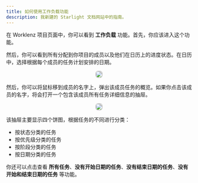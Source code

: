 ```yaml
---
title: 如何使用工作负载功能
description: 我新建的 Starlight 文档网站中的指南。
---
```


在 Worklenz 项目页面中，你可以看到 **工作负载** 功能。首先，你应该进入这个功能。

然后，你可以看到所有分配到你项目的成员以及他们在日历上的进度状态。在日历中，选择根据每个成员的任务计划安排的日期。

<p align ="center">
<img src="/workload_time_table.png" style="border: 2px solid #D4d4d4; border-radius: 8px;  ">
</p>

然后，你可以将鼠标移到成员的名字上，弹出该成员任务的概览。如果你点击该成员的名字，将会打开一个包含该成员所有任务详细信息的抽屉。

<p align ="center">
<img src="/workload_orverview.png" style="border: 2px solid #D4d4d4; border-radius: 8px;  ">
</p>

该抽屉主要显示四个饼图，根据任务的不同进行分类：

- 按状态分类的任务
- 按优先级分类的任务
- 按阶段分类的任务
- 按日期分类的任务

你还可以点击查看 **所有任务**、**没有开始日期的任务**、**没有结束日期的任务**、**没有开始和结束日期的任务** 等功能。
